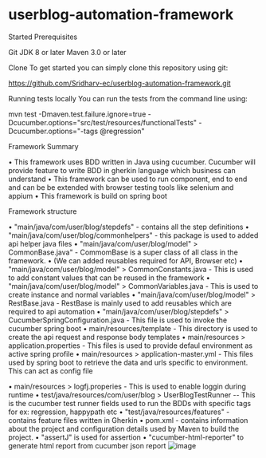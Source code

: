 # userblog-automation-framework

Started Prerequisites 

Git 
JDK 8 or later 
Maven 3.0 or later 

Clone To get started you can simply clone this repository using git:

https://github.com/Sridharv-ec/userblog-automation-framework.git

Running tests locally You can run the tests from the command line using:

mvn test -Dmaven.test.failure.ignore=true -Dcucumber.options="src/test/resources/functionalTests" -Dcucumber.options="-tags @regression"

Framework Summary

•	This framework uses BDD written in Java using cucumber. Cucumber will provide feature to write BDD in gherkin language which business can understand
•	This framework can be used to run component, end to end and can be be extended with browser testing tools like selenium and appium
•	This framework is build on spring boot

Framework structure

•	"main/java/com/user/blog/stepdefs" - contains all the step definitions
•	"main/java/com/user/blog/commonhelpers" - this package is used to added api helper java files
•	"main/java/com/user/blog/model" > CommonBase.java" - CommomBase is a super class of all class in the framework. 
•	(We can added reusables required for API, Browser etc)
•	"main/java/com/user/blog/model" > CommonConstants.java - This is used to add constant values that can be reused in the framework
•	"main/java/com/user/blog/model" > CommonVariables.java - This is used to create instance and normal variables
•	"main/java/com/user/blog/model" > RestBase.java - RestBase is mainly used to add reusables which are required to api automation
•	"main/java/com/user/blog/stepdefs" > CucumberSpringConfiguration.java - This file is used to invoke the cucumber spring boot
•	main/resources/template - This directory is used to create the api request and response body templates
•	main/resources > application.properties - This files is used to provide defaul environment as active spring profile
•	main/resources > application-master.yml - This files used by spring boot to retrieve the data and urls specific to environment. This can act as config file

•	main/resources > logfj.properies - This is used to enable loggin during runtime
•	test/java/resources/com/user/blog > UserBlogTestRunner -- This is the cucumber test runner fields used to run the BDDs with specific tags for ex: regression, happypath etc
•	"test/java/resources/features" - contains feature files written in Gherkin
•	pom.xml - contains information about the project and configuration details used by Maven to build the project.
•	"assertJ" is used for assertion
•	"cucumber-html-reporter" to generate html report from cucumber json report
![image](https://user-images.githubusercontent.com/35633304/114854831-23452780-9ddd-11eb-96e6-748ff2f37eee.png)


